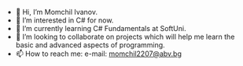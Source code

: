 - 👋 Hi, I’m Momchil Ivanov.
- 👀 I’m interested in C# for now.
- 🌱 I’m currently learning C# Fundamentals at SoftUni.
- 💞️ I’m looking to collaborate on projects which will help me learn the basic and advanced aspects of programming.
- 📫 How to reach me: e-mail: momchil2207@abv.bg

<!---
Momchil-Ivanov/Momchil-Ivanov is a ✨ special ✨ repository because its `README.md` (this file) appears on your GitHub profile.
You can click the Preview link to take a look at your changes.
--->
